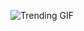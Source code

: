 
<!-- GIF_SECTION -->
![Trending GIF](https://media2.giphy.com/media/v1.Y2lkPThiYjIxNzcyNWxrbXM4bmhiY2dwdjdxcm96bm93d2R2d3l6MzY4bHlscW5qeDI5byZlcD12MV9naWZzX3NlYXJjaCZjdD1n/rrsMWkp9shbXJPA2D6/giphy.gif)
<!-- END_GIF_SECTION -->
